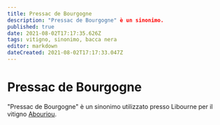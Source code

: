 ```yaml
---
title: Pressac de Bourgogne
description: "Pressac de Bourgogne" è un sinonimo.
published: true
date: 2021-08-02T17:17:35.626Z
tags: vitigno, sinonimo, bacca nera
editor: markdown
dateCreated: 2021-08-02T17:17:33.047Z
---
```


# Pressac de Bourgogne
"Pressac de Bourgogne" è un sinonimo utilizzato presso Libourne per il vitigno [Abouriou](/vitigni/bacca-nera/abouriou).